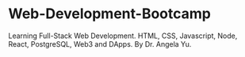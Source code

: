 # Web-Development-Bootcamp
Learning Full-Stack Web Development. HTML, CSS, Javascript, Node, React, PostgreSQL, Web3 and DApps. By Dr. Angela Yu.
